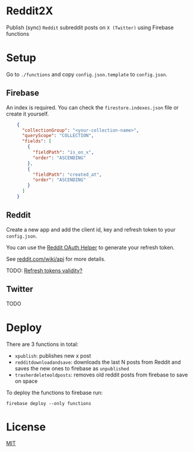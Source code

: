 Reddit2X
==========================

Publish (sync) `Reddit` subreddit posts on `X (Twitter)` using Firebase functions

# Setup

Go to `./functions` and copy `config.json.template` to `config.json`. 

## Firebase

An index is required. You can check the `firestore.indexes.json` file or create it yourself.

```json
    {
      "collectionGroup": "<your-collection-name>",
      "queryScope": "COLLECTION",
      "fields": [
        {
          "fieldPath": "is_on_x",
          "order": "ASCENDING"
        },
        {
          "fieldPath": "created_at",
          "order": "ASCENDING"
        }
      ]
    }
```

## Reddit

Create a new app and add the client id, key and refresh token to your `config.json`.

You can use the [Reddit OAuth Helper](https://not-an-aardvark.github.io/reddit-oauth-helper/) to generate your refresh token.

See [reddit.com/wiki/api](https://www.reddit.com/wiki/api/) for more details.

TODO: [Refresh tokens validity?](https://www.reddit.com/r/redditdev/comments/kvzaot/oauth2_api_changes_upcoming/)

## Twitter

TODO

# Deploy

There are 3 functions in total:

  - `xpublish`: publishes new x post
  - `redditdownloadandsave`: downloads the last N posts from Reddit and saves the new ones to firebase as `unpublished`
  - `trasherdeleteoldposts`: removes old reddit posts from firebase to save on space

To deploy the functions to firebase run:

    firebase deploy --only functions

# License

[MIT](LICENSE)